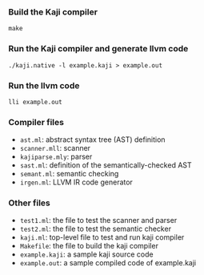 ### Build the Kaji compiler

```
make
```

### Run the Kaji compiler and generate llvm code
```
./kaji.native -l example.kaji > example.out
```

### Run the llvm code
```
lli example.out
```

### Compiler files
-  `ast.ml`: abstract syntax tree (AST) definition
-  `scanner.mll`: scanner
-  `kajiparse.mly`: parser
-  `sast.ml`: definition of the semantically-checked AST
-  `semant.ml`: semantic checking
-  `irgen.ml`: LLVM IR code generator

### Other files

- `test1.ml`: the file to test the scanner and parser
- `test2.ml`: the file to test the semantic checker
- `kaji.ml`: top-level file to test and run kaji compiler
- `Makefile`: the file to build the kaji compiler
- `example.kaji`: a sample kaji source code
- `example.out`: a sample compiled code of example.kaji
